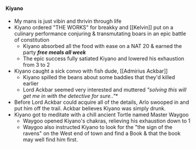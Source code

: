 #### Kiyano
- My mans is just vibin and thrivin through life
- Kiyano ordered "THE WORKS" for breakky and [[Kelvin]] put on a culinary performance conjuring & transmutating boars in an epic battle of constitution
	- Kiyano absorbed all the food with ease on a NAT 20 & earned the party ***free meals all week***
	- The epic success fully satiated Kiyano and lowered his exhaustion from 3 to 2
- Kiyano caught a sick convo with fish dude, [[Admirius Ackbar]]
	- Kiyano spilled the beans about some baddies that they'd killed earlier
	- Lord Ackbar seemed very interested and muttered *"solving this will get me in with the detective for sure.."**
- Before Lord Ackbar could acquire all of the details, Arlo swooped in and put him off the trail. Ackbar believes Kiyano was simply drunk.
- Kiyano got to meditate with a chill ancient Tortle named Master Waygoo
	- Waygoo opened Kiyano's chakras, relieving his exhaustion down to 1
	- Waygoo also instructed Kiyano to look for the "the sign of the ravens" on the West end of town and find a Book & that the book may well find him first.